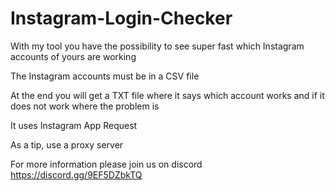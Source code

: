 # Instagram-Login-Checker
With my tool you have the possibility to see super fast which Instagram accounts of yours are working 
  
The Instagram accounts must be in a CSV file 

At the end you will get a TXT file where it says which account works and if it does not work where the problem is

It uses Instagram App Request

As a tip, use a proxy server 

For more information please join us on discord https://discord.gg/9EF5DZbkTQ
